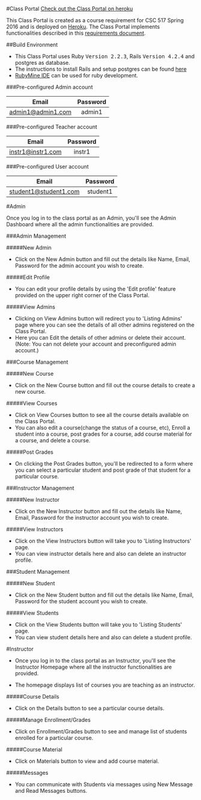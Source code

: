
#Class Portal
[Check out the Class Portal on heroku](https://cportal01.herokuapp.com/)

This Class Portal is created as a course requirement for CSC 517 Spring 2016 and is deployed on [Heroku](https://skataka-portal.herokuapp.com/login). The Class Portal implements functionalities described in this  [requirements document](https://docs.google.com/document/d/1xmeH4MAlUs6QfPoC4J4bsMKYWkawDZrsZDFM7S1G8ag/edit).

##Build Environment
* This Class Portal uses Ruby <tt>Version 2.2.3</tt>, Rails <tt>Version 4.2.4</tt> and postgres as database.
* The instructions to install Rails and setup postgres can be found [here](https://gorails.com/setup/ubuntu/15.10)
*  [RubyMine IDE](https://www.jetbrains.com/ruby/) can be used for ruby development.

###Pre-configured Admin account

| Email             | Password  |
| :---------------: |:---------:|
| admin1@admin1.com | admin1    |

###Pre-configured Teacher account

| Email           | Password  |
| :-------------: |:---------:|
|  instr1@instr1.com| instr1    |

###Pre-configured User account

| Email           | Password  |
| :-------------: |:---------:|
| student1@student1.com | student1     |



#Admin

Once you log in to the class portal as an Admin, you'll see the Admin Dashboard where all the admin functionalities are provided.

###Admin Management

#####New Admin
* Click on the New Admin button and fill out the details like Name, Email, Password for the admin account you wish to create. 

#####Edit Profile
* You can edit your profile details by using the 'Edit profile' feature provided on the upper right corner of the Class Portal. 

#####View Admins 
* Clicking on  View Admins button will redirect you to 'Listing Admins' page where you can see the details of all other admins registered on the Class Portal. 
* Here you can Edit the details of other admins or delete their account. (Note: You can not delete your account and preconfigured admin account.)



###Course Management

#####New Course
* Click on the New Course button and fill out the course details to create a new course. 

#####View Courses
*  Click on View Courses button to see all the course details available on the Class Portal.
*  You can also edit a course(change the status of a course, etc), Enroll a student into a course, post grades for a course, add course material for a course, and delete a course.

#####Post Grades 
* On clicking the Post Grades button, you'll be redirected to a form where you can select a particular student and post grade of that student for a particular course.


###Instructor Management

#####New Instructor
* Click on the New Instructor button and fill out the details like Name, Email, Password for the instructor account you wish to create. 

#####View Instructors
*  Click on the View Instructors button will take you to 'Listing Instructors' page.
*  You can view instructor details here and also can delete an instructor profile. 


###Student Management

#####New Student
* Click on the New Student button and fill out the details like Name, Email, Password for the student account you wish to create. 

#####View Students
*  Click on the View Students button will take you to 'Listing Students' page.
*  You can view student details here and also can delete a student profile. 



#Instructor

* Once you log in to the class portal as an Instructor, you'll see the Instructor Homepage where all the instructor functionalities are provided.

* The homepage displays list of courses you are teaching as an instructor. 


#####Course Details
* Click on the Details button to see a particular course details. 

#####Manage Enrollment/Grades
* Click on Enrollment/Grades button to see and manage list of students enrolled for a particular course. 

#####Course Material
* Click on Materials button to view and add course material. 

#####Messages
* You can communicate with Students via messages using New Message and Read Messages buttons.
